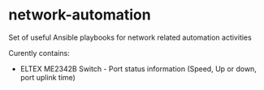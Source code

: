 # network-automation
Set of useful Ansible playbooks for network related automation activities

Curently contains:
   - ELTEX ME2342B Switch
   	- Port status information (Speed, Up or down, port uplink time)
